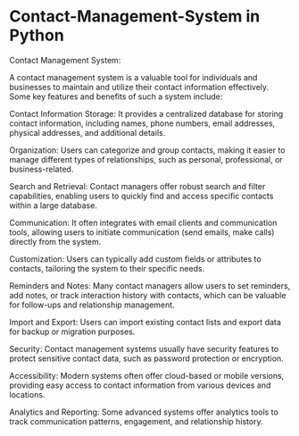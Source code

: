# Contact-Management-System in Python
Contact Management System:

A contact management system is a valuable tool for individuals and businesses to maintain and utilize their contact information effectively. Some key features and benefits of such a system include:

Contact Information Storage: It provides a centralized database for storing contact information, including names, phone numbers, email addresses, physical addresses, and additional details.

Organization: Users can categorize and group contacts, making it easier to manage different types of relationships, such as personal, professional, or business-related.

Search and Retrieval: Contact managers offer robust search and filter capabilities, enabling users to quickly find and access specific contacts within a large database.

Communication: It often integrates with email clients and communication tools, allowing users to initiate communication (send emails, make calls) directly from the system.

Customization: Users can typically add custom fields or attributes to contacts, tailoring the system to their specific needs.

Reminders and Notes: Many contact managers allow users to set reminders, add notes, or track interaction history with contacts, which can be valuable for follow-ups and relationship management.

Import and Export: Users can import existing contact lists and export data for backup or migration purposes.

Security: Contact management systems usually have security features to protect sensitive contact data, such as password protection or encryption.

Accessibility: Modern systems often offer cloud-based or mobile versions, providing easy access to contact information from various devices and locations.

Analytics and Reporting: Some advanced systems offer analytics tools to track communication patterns, engagement, and relationship history.

